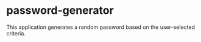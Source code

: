 # password-generator

This application generates a random password based on the user-selected criteria. 